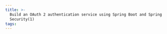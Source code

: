 ```yaml
---
title: >-
  Build an OAuth 2 authentication service using Spring Boot and Spring
  Security(1)
tags:
---
```

